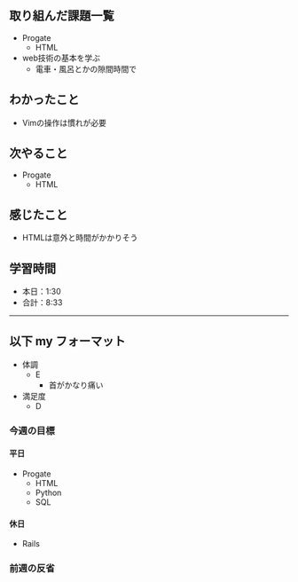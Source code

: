 ## 取り組んだ課題一覧

- Progate
  - HTML
- web技術の基本を学ぶ
  - 電車・風呂とかの隙間時間で

## わかったこと

- Vimの操作は慣れが必要

## 次やること

- Progate
  - HTML

## 感じたこと

- HTMLは意外と時間がかかりそう

## 学習時間

- 本日：1:30
- 合計：8:33

---

## 以下 my フォーマット

- 体調
  - E
    - 首がかなり痛い
- 満足度
  - D

### 今週の目標

#### 平日

- Progate
  - HTML
  - Python
  - SQL

#### 休日

- Rails

### 前週の反省

